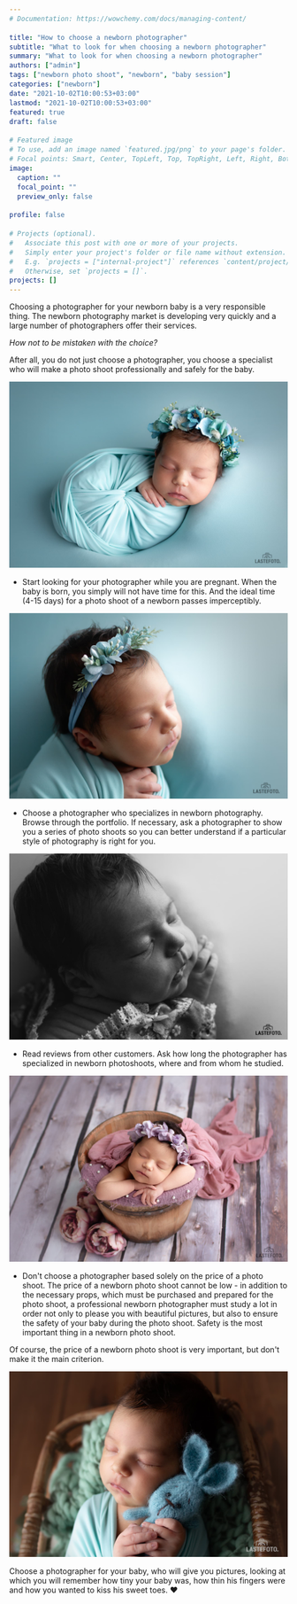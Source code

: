 ```yaml
---
# Documentation: https://wowchemy.com/docs/managing-content/

title: "How to choose a newborn photographer"
subtitle: "What to look for when choosing a newborn photographer"
summary: "What to look for when choosing a newborn photographer"
authors: ["admin"]
tags: ["newborn photo shoot", "newborn", "baby session"]
categories: ["newborn"]
date: "2021-10-02T10:00:53+03:00"
lastmod: "2021-10-02T10:00:53+03:00"
featured: true
draft: false

# Featured image
# To use, add an image named `featured.jpg/png` to your page's folder.
# Focal points: Smart, Center, TopLeft, Top, TopRight, Left, Right, BottomLeft, Bottom, BottomRight.
image:
  caption: ""
  focal_point: ""
  preview_only: false

profile: false

# Projects (optional).
#   Associate this post with one or more of your projects.
#   Simply enter your project's folder or file name without extension.
#   E.g. `projects = ["internal-project"]` references `content/project/deep-learning/index.md`.
#   Otherwise, set `projects = []`.
projects: []
---
```

Choosing a photographer for your newborn baby is a very responsible thing. The newborn photography market is developing very quickly and a large number of photographers offer their services.

_How not to be mistaken with the choice?_

After all, you do not just choose a photographer, you choose a specialist who will make a photo shoot professionally and safely for the baby.

![newborn photo shoot](./newborn-photographer-1.jpg)

- Start looking for your photographer while you are pregnant. When the baby is born, you simply will not have time for this. And the ideal time (4-15 days) for a photo shoot of a newborn passes imperceptibly.

![newborn photo shoot in Tallinn](./newborn-photographer-2.jpg)

- Choose a photographer who specializes in newborn photography. Browse through the portfolio. If necessary, ask a photographer to show you a series of photo shoots so you can better understand if a particular style of photography is right for you.

![newborn session in Tallinn](./newborn-photographer-3.jpg)

- Read reviews from other customers. Ask how long the photographer has specialized in newborn photoshoots, where and from whom he studied.

![newborn photo shoot in Tallinn](./newborn-photographer-4.jpg)

- Don't choose a photographer based solely on the price of a photo shoot. The price of a newborn photo shoot cannot be low - in addition to the necessary props, which must be purchased and prepared for the photo shoot, a professional newborn photographer must study a lot in order not only to please you with beautiful pictures, but also to ensure the safety of your baby during the photo shoot. Safety is the most important thing in a newborn photo shoot.

Of course, the price of a newborn photo shoot is very important, but don't make it the main criterion.

![newborn session in the studio](./newborn-photographer-5.jpg)

Choose a photographer for your baby, who will give you pictures, looking at which you will remember how tiny your baby was, how thin his fingers were and how you wanted to kiss his sweet toes. ❤️